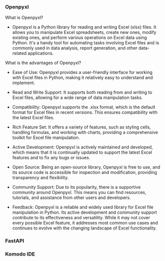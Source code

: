 ### Openpyxl
What is Openpyxl?
- Openpyxl is a Python library for reading and writing Excel (xlsx) files. It allows you to manipulate Excel spreadsheets, create new ones, modify existing ones, and perform various operations on Excel data using Python. It's a handy tool for automating tasks involving Excel files and is commonly used in data analysis, report generation, and other data-related applications.

What is the advantages of Openpyxl?
- Ease of Use: Openpyxl provides a user-friendly interface for working with Excel files in Python, making it relatively easy to understand and implement.

- Read and Write Support: It supports both reading from and writing to Excel files, allowing for a wide range of data manipulation tasks.

- Compatibility: Openpyxl supports the .xlsx format, which is the default format for Excel files in recent versions. This ensures compatibility with the latest Excel files.

- Rich Feature Set: It offers a variety of features, such as styling cells, handling formulas, and working with charts, providing a comprehensive toolkit for Excel file manipulation.

- Active Development: Openpyxl is actively maintained and developed, which means that it is continually updated to support the latest Excel features and to fix any bugs or issues.

- Open Source: Being an open-source library, Openpyxl is free to use, and its source code is accessible for inspection and modification, providing transparency and flexibility.

- Community Support: Due to its popularity, there is a supportive community around Openpyxl. This means you can find resources, tutorials, and assistance from other users and developers.

- Feedback: Openpyxl is a reliable and widely used library for Excel file manipulation in Python. Its active development and community support contribute to its effectiveness and versatility. While it may not cover every possible Excel feature, it addresses most common use cases and continues to evolve with the changing landscape of Excel functionality.
### FastAPI

### Komodo IDE
